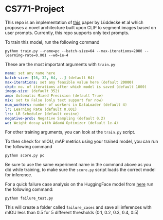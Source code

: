 # CS771-Project

This repo is an implementation of [this](https://arxiv.org/pdf/2112.10003.pdf) paper by Lüddecke et al which proposes a novel architecture built upon CLIP to segment images based on user prompts. Currently, this repo supports only text prompts.

To train this model, run the following command

```
python train.py --name=pc --batch-size=64 --max-iterations=2000 --learning-rate=0.001 --wd=1e-4
```

These are the most important arguments with ```train.py```

```yaml
name: set any name here
batch-size: [16, 32, 64, ..] (default 64)
max-iterations: set any feasible value here (default 20000)
ckpt: no. of iterations after which model is saved (default 1000)
image-size: (default 352)
amp: Automatic Mixed Precision (default True)
mix: set to False (only text support for now)
num_workers: number of workers in DataLoader (default 4)
lr: Learning Rate (default 0.001)
lrs: LR Scheduler (default cosine)
negative-prob: Negative Sampling (default 0.2)
wd: Weight decay with AdamW Optimizer (default 1e-4)

```
For other training arguments, you can look at the ```train.py``` script.

To then check for mIOU, mAP metrics using your trained model, you can run the following command

```
python score.py pc
```

Be sure to use the same experiment name in the command above as you did while training, to make sure the ```score.py``` script loads the correct model for inference.

For a quick failure case analysis on the HuggingFace model from [here](https://huggingface.co/CIDAS/clipseg-rd64-refined) run the following command:

```
python failure_test.py
```

This will create a folder called ```failure_cases``` and save all inferences with mIOU less than 0.5 for 5 different thresholds (0.1, 0.2, 0.3, 0.4, 0.5)




